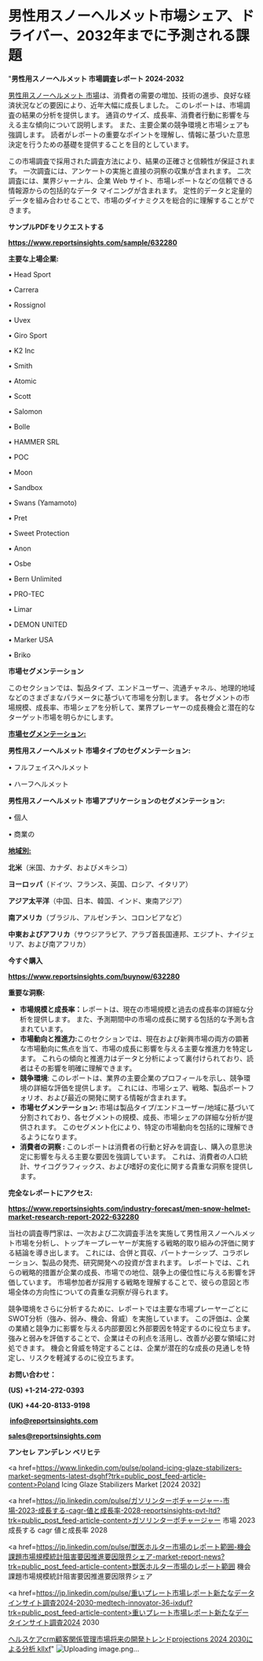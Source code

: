 # 男性用スノーヘルメット市場シェア、ドライバー、2032年までに予測される課題

"<strong>男性用スノーヘルメット 市場調査レポート 2024-2032</strong>

<a href=https://www.reportsinsights.com/sample/632280>男性用スノーヘルメット 市場</a>は、消費者の需要の増加、技術の進歩、良好な経済状況などの要因により、近年大幅に成長しました。 このレポートは、市場調査の結果の分析を提供します。 通貨のサイズ、成長率、消費者行動に影響を与える主な傾向について説明します。 また、主要企業の競争環境と市場シェアも強調します。 読者がレポートの重要なポイントを理解し、情報に基づいた意思決定を行うための基礎を提供することを目的としています。

この市場調査で採用された調査方法により、結果の正確さと信頼性が保証されます。 一次調査には、アンケートの実施と直接の洞察の収集が含まれます。 二次調査には、業界ジャーナル、企業 Web サイト、市場レポートなどの信頼できる情報源からの包括的なデータ マイニングが含まれます。 定性的データと定量的データを組み合わせることで、市場のダイナミクスを総合的に理解することができます。

<strong><b>サンプルPDFをリクエストする</b></strong>

<a href=https://www.reportsinsights.com/sample/632280><strong><u>https://www.reportsinsights.com/sample/632280</u></strong></a>

<strong>主要な上場企業:</strong>

• Head Sport

• Carrera

• Rossignol

• Uvex

• Giro Sport

• K2 Inc

• Smith

• Atomic

• Scott

• Salomon

• Bolle

• HAMMER SRL

• POC

• Moon

• Sandbox

• Swans (Yamamoto)

• Pret

• Sweet Protection

• Anon

• Osbe

• Bern Unlimited

• PRO-TEC

• Limar

• DEMON UNITED

• Marker USA

• Briko

<strong>市場セグメンテーション</strong>

このセクションでは、製品タイプ、エンドユーザー、流通チャネル、地理的地域などのさまざまなパラメータに基づいて市場を分割します。 各セグメントの市場規模、成長率、市場シェアを分析して、業界プレーヤーの成長機会と潜在的なターゲット市場を明らかにします。

<strong><u>市場セグメンテーション</u></strong><strong><u>:</u></strong>

<strong>男性用スノーヘルメット 市場タイプのセグメンテーション:</strong>

• フルフェイスヘルメット

• ハーフヘルメット

<strong>男性用スノーヘルメット 市場アプリケーションのセグメンテーション:</strong>

• 個人

• 商業の

<strong><u>地域別</u></strong><strong><u>:</u></strong>

<strong>北米</strong>（米国、カナダ、およびメキシコ）

<strong>ヨーロッパ</strong>（ドイツ、フランス、英国、ロシア、イタリア）

<strong>アジア太平洋</strong>（中国、日本、韓国、インド、東南アジア）

<strong>南アメリカ</strong>（ブラジル、アルゼンチン、コロンビアなど）

<strong>中東およびアフリカ</strong>（サウジアラビア、アラブ首長国連邦、エジプト、ナイジェリア、および南アフリカ）

<strong>今すぐ購入</strong>

<a href=https://www.reportsinsights.com/buynow/632280><strong><u>https://www.reportsinsights.com/buynow/632280</u></strong></a>

<strong>重要な洞察:</strong>
<ul>
  <li><strong>市場規模と成長率：</strong>レポートは、現在の市場規模と過去の成長率の詳細な分析を提供します。 また、予測期間中の市場の成長に関する包括的な予測も含まれています。</li>
  <li><strong>市場動向と推進力:</strong>このセクションでは、現在および新興市場の両方の顕著な市場動向に焦点を当て、市場の成長に影響を与える主要な推進力を特定します。 これらの傾向と推進力はデータと分析によって裏付けられており、読者はその影響を明確に理解できます。</li>
  <li><strong>競争環境</strong>: このレポートは、業界の主要企業のプロフィールを示し、競争環境の詳細な評価を提供します。 これには、市場シェア、戦略、製品ポートフォリオ、および最近の開発に関する情報が含まれます。</li>
  <li><strong>市場セグメンテーション: </strong>市場は製品タイプ/エンドユーザー/地域に基づいて分割されており、各セグメントの規模、成長、市場シェアの詳細な分析が提供されます。 このセグメント化により、特定の市場動向を包括的に理解できるようになります。</li>
  <li><strong>消費者の洞察 : </strong>このレポートは消費者の行動と好みを調査し、購入の意思決定に影響を与える主要な要因を強調しています。 これは、消費者の人口統計、サイコグラフィックス、および嗜好の変化に関する貴重な洞察を提供します。</li>
</ul>
<strong>完全なレポートにアクセス:</strong>

<a href=https://www.reportsinsights.com/industry-forecast/men-snow-helmet-market-research-report-2022-632280><strong><u><b>https://www.reportsinsights.com/industry-forecast/men-snow-helmet-market-research-report-2022-632280</b></u></strong></a>

当社の調査専門家は、一次および二次調査手法を実施して男性用スノーヘルメット市場を分析し、トップキープレーヤーが実施する戦略的取り組みの評価に関する結論を導き出します。 これには、合併と買収、パートナーシップ、コラボレーション、製品の発売、研究開発への投資が含まれます。 レポートでは、これらの戦略的措置が企業の成長、市場での地位、競争上の優位性に与える影響を評価しています。 市場参加者が採用する戦略を理解することで、彼らの意図と市場全体の方向性についての貴重な洞察が得られます。

競争環境をさらに分析するために、レポートでは主要な市場プレーヤーごとにSWOT分析（強み、弱み、機会、脅威）を実施しています。 この評価は、企業の業績と競争力に影響を与える内部要因と外部要因を特定するのに役立ちます。 強みと弱みを評価することで、企業はその利点を活用し、改善が必要な領域に対処できます。 機会と脅威を特定することは、企業が潜在的な成長の見通しを特定し、リスクを軽減するのに役立ちます。

<strong>お問い合わせ：</strong>

<strong>(US) +1-214-272-0393</strong>

<strong>(UK) +44-20-8133-9198</strong>

<strong> </strong><a href=info@reportsinsights.com><strong><u>info@reportsinsights.com</u></strong></a>

<a href=sales@reportsinsights.com><strong><u>sales@reportsinsights.com</u></strong></a>

<strong>アンセレ アンデレン ベリヒテ</strong>

<a href=https://www.linkedin.com/pulse/poland-icing-glaze-stabilizers-market-segments-latest-dsghf?trk=public_post_feed-article-content>Poland Icing Glaze Stabilizers Market [2024 2032]</a>

<a href=https://jp.linkedin.com/pulse/ガソリンターボチャージャー-市場-2023-成長する-cagr-値と成長率-2028-reportsinsights-pvt-ltd?trk=public_post_feed-article-content>ガソリンターボチャージャー 市場 2023 成長する cagr 値と成長率 2028</a>

<a href=https://jp.linkedin.com/pulse/獣医ホルター市場のレポート範囲-機会課題市場規模統計阻害要因推進要因限界シェア-market-report-news?trk=public_post_feed-article-content>獣医ホルター市場のレポート範囲 機会課題市場規模統計阻害要因推進要因限界シェア</a>

<a href=https://jp.linkedin.com/pulse/重いプレート市場レポート新たなデータインサイト調査2024-2030-medtech-innovator-36-ixduf?trk=public_post_feed-article-content>重いプレート市場レポート新たなデータインサイト調査2024 2030</a>

<a href=https://www.linkedin.com/pulse/ヘルスケアcrm顧客関係管理市場将来の開発トレンドprojections-2024-2030による分析-kllxf/>ヘルスケアcrm顧客関係管理市場将来の開発トレンドprojections 2024 2030による分析 kllxf</a>"
![Uploading image.png…]()
